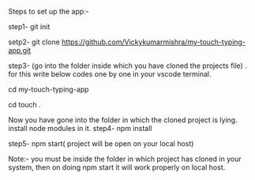 Steps to set up the app:-

step1- git init

setp2- git clone https://github.com/Vickykumarmishra/my-touch-typing-app.git

step3- (go into the folder inside which you have cloned the projects file) . for this write below codes one by one in your vscode terminal.

   cd my-touch-typing-app
   
   cd touch .
   
   Now you have gone into the folder in which the cloned project is lying. install node modules in it.
step4- npm install

step5- npm start( project will be open on your local host)

Note:- you must be inside the folder in which project has cloned in your system, then on doing npm start it will work properly on local host.
